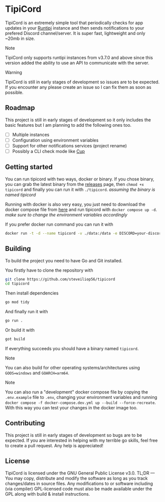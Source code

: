 # TipiCord

TipiCord is an extremely simple tool that periodically checks for app updates in your [Runtipi](https://github.com/runtipi/runtipi) instance and then sends notifications to your prefered Discord channel/server. It is super fast, lightweight and only ~20mb in size.

> [!NOTE]
> TipiCord only supports runtipi instances from v3.7.0 and above since this version added the ability to use an API to communicate with the server.

> [!WARNING]
> TipiCord is still in early stages of development so issues are to be expected. If you encounter any please create an issue so I can fix them as soon as possible.

## Roadmap

This project is still in early stages of development so it only includes the basic features but I am planning to add the following ones too.

- [ ] Multiple instances
- [ ] Configuration using environment variables
- [ ] Support for other notifications services (project rename)
- [ ] Possibly a CLI check mode like [Cup](https://github.com/sergi0g/cup)

## Getting started

You can run tipicord with two ways, docker or binary. If you chose binary, you can grab the latest binary from the [releases](https://github.com/steveiliop56/tipicord/releases) page, then `chmod +x tipicord` and finally you can run it with `./tipicord`. *assuming the binary is named tipicord*

Running with docker is also very easy, you just need to download the docker compose file from [here](./docker-compose.yml) and run tipicord with `docker compose up -d`. *make sure to change the environment variables accordingly*

If you prefer docker run command you can run it with

```bash
docker run -t -d --name tipicord -v ./data:/data -e DISCORD=your-discord-url -e RUNTIPI=your-runtipi-url -e JWT_SECRET=your-jwt-secret ghcr.io/steveiliop56/tipicord:latest
```

## Building

To build the project you need to have Go and Git installed. 

You firstly have to clone the repository with

```bash
git clone https://github.com/steveiliop56/tipicord
cd tipicord
```

Then install dependencies

```bash
go mod tidy
```

And finally run it with

```bash
go run .
```

Or build it with

```bash
got build
```

If everything succeeds you should have a binary named `tipicord`.

> [!NOTE]
> You can also build for other operating systems/architectures using `GOOS=windows` and `GOARCH=arm64`.

> [!NOTE]
> You can also run a "development" docker compose file by copying the `.env.example` file to `.env`, changing your environment variables and running `docker compose -f docker-compose.dev.yml up --build --force-recreate`. With this way you can test your changes in the docker image too.

## Contributing

This project is still in early stages of development so bugs are to be expected. If you are interested in helping with my terrible go skills, feel free to create a pull request. Any help is appreciated!

## License

TipiCord is licensed under the GNU General Public License v3.0. TL;DR — You may copy, distribute and modify the software as long as you track changes/dates in source files. Any modifications to or software including (via compiler) GPL-licensed code must also be made available under the GPL along with build & install instructions.
